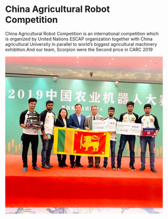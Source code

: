 # China Agricultural Robot Competition

China Agricultural Robot Competition is an international competition which is organized by United Nations ESCAP organization together with China agricultural University in parallel to world’s biggest agricultural machinery exhibition.And our team, Scorpion were the Second price in CARC 2019


<center>
<img src="./media/team.JPG" alt="Drawing"/>
</center>
